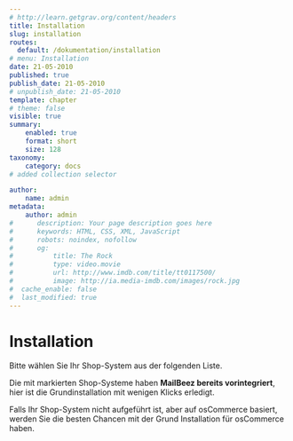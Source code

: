 ```yaml
---
# http://learn.getgrav.org/content/headers
title: Installation
slug: installation
routes:
  default: /dokumentation/installation
# menu: Installation
date: 21-05-2010
published: true
publish_date: 21-05-2010
# unpublish_date: 21-05-2010
template: chapter
# theme: false
visible: true
summary:
    enabled: true
    format: short
    size: 128
taxonomy:
    category: docs
# added collection selector

author:
    name: admin
metadata:
    author: admin
#      description: Your page description goes here
#      keywords: HTML, CSS, XML, JavaScript
#      robots: noindex, nofollow
#      og:
#          title: The Rock
#          type: video.movie
#          url: http://www.imdb.com/title/tt0117500/
#          image: http://ia.media-imdb.com/images/rock.jpg
#  cache_enable: false
#  last_modified: true
---
```


# Installation

Bitte wählen Sie Ihr Shop-System aus der folgenden Liste.

Die mit <b class='label label-integrated'></b> markierten Shop-Systeme haben **MailBeez bereits vorintegriert**, hier ist die Grundinstallation mit wenigen Klicks erledigt.

Falls Ihr Shop-System nicht aufgeführt ist, aber auf osCommerce basiert, werden Sie die besten Chancen mit der Grund Installation für osCommerce haben.
